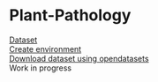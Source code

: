 # Plant-Pathology
<a href = "https://www.kaggle.com/competitions/plant-pathology-2021-fgvc8/overview">Dataset</a><br>
<a href = "https://www.youtube.com/watch?v=19LQRx78QVU&t=1152s&ab_channel=NicholasRenotte">Create environment</a><br>
<a href = "https://www.geeksforgeeks.org/how-to-download-kaggle-datasets-into-jupyter-notebook/">Download dataset using opendatasets</a><br>
Work in progress
